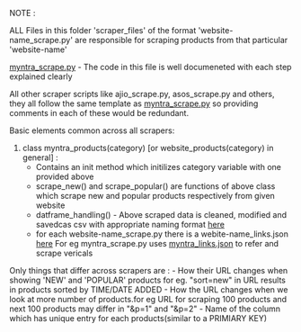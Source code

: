 NOTE : 

ALL Files in this folder 'scraper_files' of the format 'website-name_scrape.py' are responsible for scraping products from that particular 'website-name'

[myntra_scrape.py](myntra_scrape.py) - The code in this file is well documeneted with each step explained clearly

All other scraper scripts like ajio_scrape.py, asos_scrape.py and others, they all follow the same template as [myntra_scrape.py](myntra_scrape.py) so providing comments in each of these would be redundant.

Basic elements common across all scrapers: 

1) class myntra_products(category) [or website_products(category) in general] : 
	- Contains an init method which initilizes category variable with one provided above
	- scrape_new() and scrape_popular() are functions of above class which scrape new and popular products respectively from given website
	- datframe_handling() - Above scraped data is cleaned, modified and savedcas csv with appropriate naming format [here](../data_files/scraped_data)
	- for each website-name_scrape.py there is a webite-name_links.json [here](../category_wise_links)
	  For eg myntra_scrape.py uses [myntra_links.json](../category_wise_links/myntra_links.json) to refer and scrape vericals

Only things that differ across scrapers are :
	- How their URL changes when showing 'NEW' and 'POPULAR' products for eg. "sort=new" in URL results in products sorted by TIME/DATE ADDED
	- How the URL changes when we look at more number of products.for eg URL for scraping 100 products and next 100 products may differ in "&p=1" and "&p=2"
	- Name of the column which has unique entry for each products(similar to a PRIMIARY KEY)